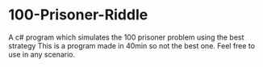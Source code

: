 # 100-Prisoner-Riddle
A c# program which simulates the 100 prisoner problem using the best strategy
This is a program made in 40min so not the best one. Feel free to use in any scenario.

